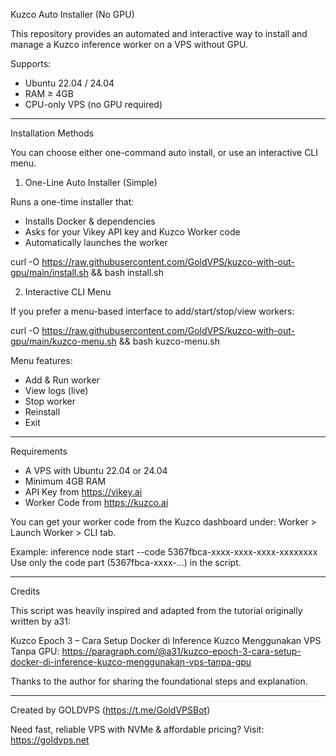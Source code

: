 
Kuzco Auto Installer (No GPU)

This repository provides an automated and interactive way to install and manage a Kuzco inference worker on a VPS without GPU.

Supports:
- Ubuntu 22.04 / 24.04
- RAM ≥ 4GB
- CPU-only VPS (no GPU required)

---

Installation Methods

You can choose either one-command auto install, or use an interactive CLI menu.

1. One-Line Auto Installer (Simple)

Runs a one-time installer that:
- Installs Docker & dependencies
- Asks for your Vikey API key and Kuzco Worker code
- Automatically launches the worker

curl -O https://raw.githubusercontent.com/GoldVPS/kuzco-with-out-gpu/main/install.sh && bash install.sh

2. Interactive CLI Menu

If you prefer a menu-based interface to add/start/stop/view workers:

curl -O https://raw.githubusercontent.com/GoldVPS/kuzco-with-out-gpu/main/kuzco-menu.sh && bash kuzco-menu.sh

Menu features:
- Add & Run worker
- View logs (live)
- Stop worker
- Reinstall
- Exit

---

Requirements

- A VPS with Ubuntu 22.04 or 24.04
- Minimum 4GB RAM
- API Key from https://vikey.ai
- Worker Code from https://kuzco.ai

You can get your worker code from the Kuzco dashboard under:
Worker > Launch Worker > CLI tab.

Example:
inference node start --code 5367fbca-xxxx-xxxx-xxxx-xxxxxxxx
Use only the code part (5367fbca-xxxx-...) in the script.

---

Credits

This script was heavily inspired and adapted from the tutorial originally written by a31:

Kuzco Epoch 3 – Cara Setup Docker di Inference Kuzco Menggunakan VPS Tanpa GPU:
https://paragraph.com/@a31/kuzco-epoch-3-cara-setup-docker-di-inference-kuzco-menggunakan-vps-tanpa-gpu

Thanks to the author for sharing the foundational steps and explanation.

---

Created by GOLDVPS (https://t.me/GoldVPSBot)

Need fast, reliable VPS with NVMe & affordable pricing?
Visit: https://goldvps.net
